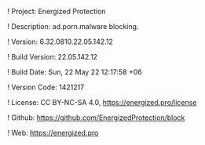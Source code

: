 ! Project: Energized Protection

! Description: ad.porn.malware blocking.

! Version: 6.32.0810.22.05.142.12

! Build Version: 22.05.142.12

! Build Date: Sun, 22 May 22 12:17:58 +06

! Version Code: 1421217

! License: CC BY-NC-SA 4.0, https://energized.pro/license

! Github: https://github.com/EnergizedProtection/block

! Web: https://energized.pro
